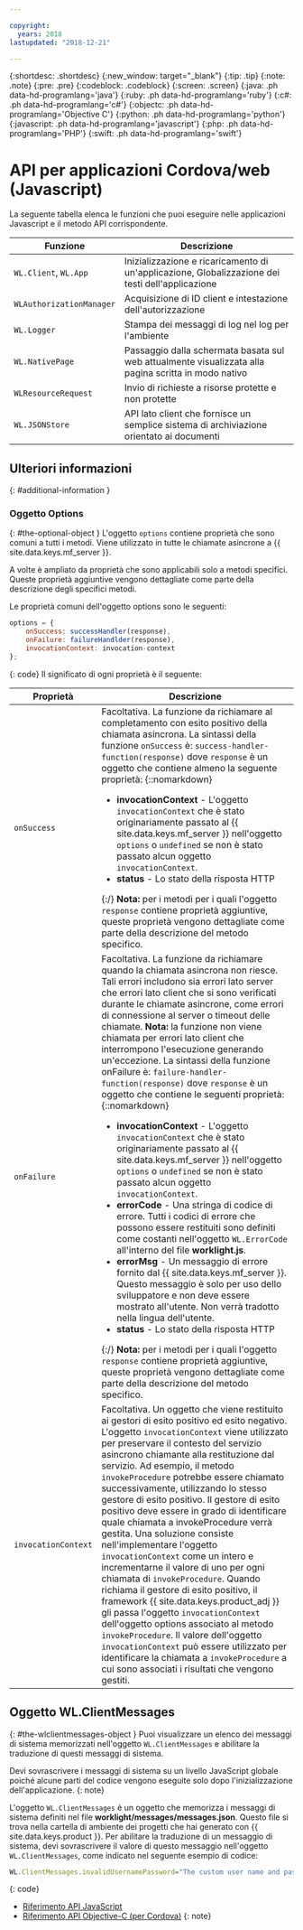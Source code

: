 ```yaml
---

copyright:
  years: 2018
lastupdated: "2018-12-21"

---
```


{:shortdesc: .shortdesc}
{:new_window: target="_blank"}
{:tip: .tip}
{:note: .note}
{:pre: .pre}
{:codeblock: .codeblock}
{:screen: .screen}
{:java: .ph data-hd-programlang='java'}
{:ruby: .ph data-hd-programlang='ruby'}
{:c#: .ph data-hd-programlang='c#'}
{:objectc: .ph data-hd-programlang='Objective C'}
{:python: .ph data-hd-programlang='python'}
{:javascript: .ph data-hd-programlang='javascript'}
{:php: .ph data-hd-programlang='PHP'}
{:swift: .ph data-hd-programlang='swift'}

# API per applicazioni Cordova/web (Javascript)

La seguente tabella elenca le funzioni che puoi eseguire nelle applicazioni Javascript e il metodo API corrispondente.

| Funzione | Descrizione |
|----------|-------------|
| `WL.Client`, `WL.App` | Inizializzazione e ricaricamento di un'applicazione, Globalizzazione dei testi dell'applicazione |
| `WLAuthorizationManager` | Acquisizione di ID client e intestazione dell'autorizzazione |
| `WL.Logger` | Stampa dei messaggi di log nel log per l'ambiente |
| `WL.NativePage` | Passaggio dalla schermata basata sul web attualmente visualizzata alla pagina scritta in modo nativo |
| `WLResourceRequest` | Invio di richieste a risorse protette e non protette |
| `WL.JSONStore` | API lato client che fornisce un semplice sistema di archiviazione orientato ai documenti |

## Ulteriori informazioni
{: #additional-information }
### Oggetto Options
{: #the-optional-object }
L'oggetto `options` contiene proprietà che sono comuni a tutti i metodi. Viene utilizzato in tutte le chiamate asincrone a {{ site.data.keys.mf_server }}.

A volte è ampliato da proprietà che sono applicabili solo a metodi specifici. Queste proprietà aggiuntive vengono dettagliate come parte della descrizione degli specifici metodi.

Le proprietà comuni dell'oggetto options sono le seguenti:

```javascript
options = {
    onSuccess: successHandler(response),
    onFailure: failureHandlder(response),
    invocationContext: invocation-context
};
```
{: code}
Il significato di ogni proprietà è il seguente:

| Proprietà | Descrizione |
|----------|-------------|
| `onSuccess` | Facoltativa. La funzione da richiamare al completamento con esito positivo della chiamata asincrona. La sintassi della funzione `onSuccess` è: `success-handler-function(response)` dove `response` è un oggetto che contiene almeno la seguente proprietà: {::nomarkdown}<ul><li><b>invocationContext</b> - L'oggetto <code>invocationContext</code> che è stato originariamente passato al {{ site.data.keys.mf_server }} nell'oggetto <code>options</code> o <code>undefined</code> se non è stato passato alcun oggetto <code>invocationContext</code>.</li><li><b>status</b> - Lo stato della risposta HTTP</li></ul>{:/} **Nota:** per i metodi per i quali l'oggetto `response` contiene proprietà aggiuntive, queste proprietà vengono dettagliate come parte della descrizione del metodo specifico. |
| `onFailure` | Facoltativa. La funzione da richiamare quando la chiamata asincrona non riesce. Tali errori includono sia errori lato server che errori lato client che si sono verificati durante le chiamate asincrone, come errori di connessione al server o timeout delle chiamate. **Nota:** la funzione non viene chiamata per errori lato client che interrompono l'esecuzione generando un'eccezione. La sintassi della funzione onFailure è: `failure-handler-function(response)` dove `response` è un oggetto che contiene le seguenti proprietà: {::nomarkdown}<ul><li><b>invocationContext</b> - L'oggetto <code>invocationContext</code> che è stato originariamente passato al {{ site.data.keys.mf_server }} nell'oggetto <code>options</code> o <code>undefined</code> se non è stato passato alcun oggetto <code>invocationContext</code>.</li><li><b>errorCode</b> - Una stringa di codice di errore. Tutti i codici di errore che possono essere restituiti sono definiti come costanti nell'oggetto <code>WL.ErrorCode</code> all'interno del file <b>worklight.js</b>.</li><li><b>errorMsg</b> - Un messaggio di errore fornito dal {{ site.data.keys.mf_server }}. Questo messaggio è solo per uso dello sviluppatore e non deve essere mostrato all'utente. Non verrà tradotto nella lingua dell'utente.</li><li><b>status</b> - Lo stato della risposta HTTP</li></ul>{:/} **Nota:** per i metodi per i quali l'oggetto `response` contiene proprietà aggiuntive, queste proprietà vengono dettagliate come parte della descrizione del metodo specifico. |
| `invocationContext` | Facoltativa. Un oggetto che viene restituito ai gestori di esito positivo ed esito negativo. L'oggetto `invocationContext` viene utilizzato per preservare il contesto del servizio asincrono chiamante alla restituzione dal servizio. Ad esempio, il metodo `invokeProcedure` potrebbe essere chiamato successivamente, utilizzando lo stesso gestore di esito positivo. Il gestore di esito positivo deve essere in grado di identificare quale chiamata a invokeProcedure verrà gestita. Una soluzione consiste nell'implementare l'oggetto `invocationContext` come un intero e incrementarne il valore di uno per ogni chiamata di `invokeProcedure`. Quando richiama il gestore di esito positivo, il framework {{ site.data.keys.product_adj }} gli passa l'oggetto `invocationContext` dell'oggetto options associato al metodo `invokeProcedure`. Il valore dell'oggetto `invocationContext` può essere utilizzato per identificare la chiamata a `invokeProcedure` a cui sono associati i risultati che vengono gestiti. |

## Oggetto WL.ClientMessages
{: #the-wlclientmessages-object }
Puoi visualizzare un elenco dei messaggi di sistema memorizzati nell'oggetto `WL.ClientMessages` e abilitare la traduzione di questi messaggi di sistema.

Devi sovrascrivere i messaggi di sistema su un livello JavaScript globale poiché alcune parti del codice vengono eseguite solo dopo l'inizializzazione dell'applicazione.
{: note}

L'oggetto `WL.ClientMessages` è un oggetto che memorizza i messaggi di sistema definiti nel file **worklight/messages/messages.json**. Questo file si trova nella cartella di ambiente dei progetti che hai generato con {{ site.data.keys.product }}. Per abilitare la traduzione di un messaggio di sistema, devi sovrascrivere il valore di questo messaggio nell'oggetto `WL.ClientMessages`, come indicato nel seguente esempio di codice:

```javascript
WL.ClientMessages.invalidUsernamePassword="The custom user name and password are not valid";
```
{: code}


* [Riferimento API JavaScript](http://mobilefirstplatform.ibmcloud.com/tutorials/en/foundation/8.0/api/client-side-api/javascript/client/#javascript-api-reference)
* [Riferimento API Objective-C (per Cordova)](http://mobilefirstplatform.ibmcloud.com/tutorials/en/foundation/8.0/api/client-side-api/javascript/client/#objective-c-api-reference-for-cordova)
{: note}
